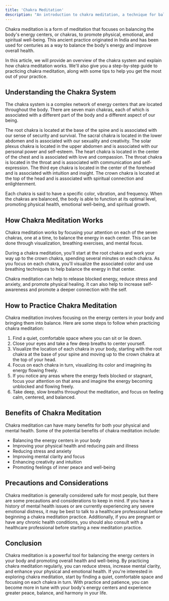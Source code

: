 ```yaml
---
title: 'Chakra Meditation'
description: "An introduction to chakra meditation, a technique for balancing the body's energy centers."
---
```




Chakra meditation is a form of meditation that focuses on balancing the body's energy centers, or chakras, to promote physical, emotional, and spiritual well-being. This ancient practice originated in India and has been used for centuries as a way to balance the body's energy and improve overall health.

In this article, we will provide an overview of the chakra system and explain how chakra meditation works. We'll also give you a step-by-step guide to practicing chakra meditation, along with some tips to help you get the most out of your practice.

## Understanding the Chakra System

The chakra system is a complex network of energy centers that are located throughout the body. There are seven main chakras, each of which is associated with a different part of the body and a different aspect of our being.

The root chakra is located at the base of the spine and is associated with our sense of security and survival. The sacral chakra is located in the lower abdomen and is associated with our sexuality and creativity. The solar plexus chakra is located in the upper abdomen and is associated with our personal power and self-esteem. The heart chakra is located in the center of the chest and is associated with love and compassion. The throat chakra is located in the throat and is associated with communication and self-expression. The third eye chakra is located in the center of the forehead and is associated with intuition and insight. The crown chakra is located at the top of the head and is associated with spiritual connection and enlightenment.

Each chakra is said to have a specific color, vibration, and frequency. When the chakras are balanced, the body is able to function at its optimal level, promoting physical health, emotional well-being, and spiritual growth.

## How Chakra Meditation Works

Chakra meditation works by focusing your attention on each of the seven chakras, one at a time, to balance the energy in each center. This can be done through visualization, breathing exercises, and mental focus.

During a chakra meditation, you'll start at the root chakra and work your way up to the crown chakra, spending several minutes on each chakra. As you focus on each chakra, you'll visualize the associated color and use breathing techniques to help balance the energy in that center.

Chakra meditation can help to release blocked energy, reduce stress and anxiety, and promote physical healing. It can also help to increase self-awareness and promote a deeper connection with the self.

## How to Practice Chakra Meditation

Chakra meditation involves focusing on the energy centers in your body and bringing them into balance. Here are some steps to follow when practicing chakra meditation:

1.  Find a quiet, comfortable space where you can sit or lie down.
2.  Close your eyes and take a few deep breaths to center yourself.
3.  Visualize the location of each chakra in your body, starting with the root chakra at the base of your spine and moving up to the crown chakra at the top of your head.
4.  Focus on each chakra in turn, visualizing its color and imagining its energy flowing freely.
5.  If you notice any areas where the energy feels blocked or stagnant, focus your attention on that area and imagine the energy becoming unblocked and flowing freely.
6.  Take deep, slow breaths throughout the meditation, and focus on feeling calm, centered, and balanced.

## Benefits of Chakra Meditation

Chakra meditation can have many benefits for both your physical and mental health. Some of the potential benefits of chakra meditation include:

-   Balancing the energy centers in your body
-   Improving your physical health and reducing pain and illness
-   Reducing stress and anxiety
-   Improving mental clarity and focus
-   Enhancing creativity and intuition
-   Promoting feelings of inner peace and well-being

## Precautions and Considerations

Chakra meditation is generally considered safe for most people, but there are some precautions and considerations to keep in mind. If you have a history of mental health issues or are currently experiencing any severe emotional distress, it may be best to talk to a healthcare professional before beginning a chakra meditation practice. Additionally, if you are pregnant or have any chronic health conditions, you should also consult with a healthcare professional before starting a new meditation practice.

## Conclusion

Chakra meditation is a powerful tool for balancing the energy centers in your body and promoting overall health and well-being. By practicing chakra meditation regularly, you can reduce stress, increase mental clarity, and enhance your physical and emotional health. If you're interested in exploring chakra meditation, start by finding a quiet, comfortable space and focusing on each chakra in turn. With practice and patience, you can become more in tune with your body's energy centers and experience greater peace, balance, and harmony in your life.
